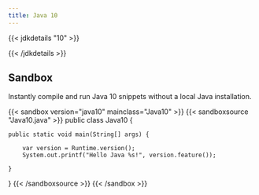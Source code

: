 ```yaml
---
title: Java 10
---
```


{{< jdkdetails "10" >}}

{{< /jdkdetails >}}


## Sandbox

Instantly compile and run Java 10 snippets without a local Java installation.

{{< sandbox version="java10" mainclass="Java10" >}}
{{< sandboxsource "Java10.java" >}}
public class Java10 {

    public static void main(String[] args) {

        var version = Runtime.version();
        System.out.printf("Hello Java %s!", version.feature());

    }

}
{{< /sandboxsource >}}
{{< /sandbox >}}
